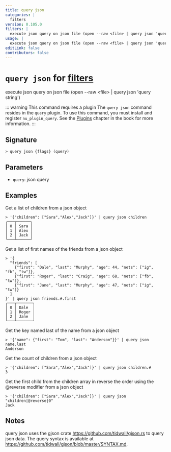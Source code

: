 ```yaml
---
title: query json
categories: |
  filters
version: 0.105.0
filters: |
  execute json query on json file (open --raw <file> | query json 'query string')
usage: |
  execute json query on json file (open --raw <file> | query json 'query string')
editLink: false
contributors: false
---
```

<!-- This file is automatically generated. Please edit the command in https://github.com/nushell/nushell instead. -->

# `query json` for [filters](/commands/categories/filters.md)

<div class='command-title'>execute json query on json file (open --raw &lt;file&gt; | query json &#x27;query string&#x27;)</div>

::: warning This command requires a plugin
The `query json` command resides in the `query` plugin.
To use this command, you must install and register `nu_plugin_query`.
See the [Plugins](/book/plugins.html) chapter in the book for more information.
:::


## Signature

```> query json {flags} (query)```

## Parameters

 -  `query`: json query

## Examples

Get a list of children from a json object
```nu
> '{"children": ["Sara","Alex","Jack"]}' | query json children
╭───┬──────╮
│ 0 │ Sara │
│ 1 │ Alex │
│ 2 │ Jack │
╰───┴──────╯

```

Get a list of first names of the friends from a json object
```nu
> '{
  "friends": [
    {"first": "Dale", "last": "Murphy", "age": 44, "nets": ["ig", "fb", "tw"]},
    {"first": "Roger", "last": "Craig", "age": 68, "nets": ["fb", "tw"]},
    {"first": "Jane", "last": "Murphy", "age": 47, "nets": ["ig", "tw"]}
  ]
}' | query json friends.#.first
╭───┬───────╮
│ 0 │ Dale  │
│ 1 │ Roger │
│ 2 │ Jane  │
╰───┴───────╯

```

Get the key named last of the name from a json object
```nu
> '{"name": {"first": "Tom", "last": "Anderson"}}' | query json name.last
Anderson
```

Get the count of children from a json object
```nu
> '{"children": ["Sara","Alex","Jack"]}' | query json children.#
3
```

Get the first child from the children array in reverse the order using the @reverse modifier from a json object
```nu
> '{"children": ["Sara","Alex","Jack"]}' | query json "children|@reverse|0"
Jack
```

## Notes
query json uses the gjson crate https://github.com/tidwall/gjson.rs to query json data. The query syntax is available at https://github.com/tidwall/gjson/blob/master/SYNTAX.md.